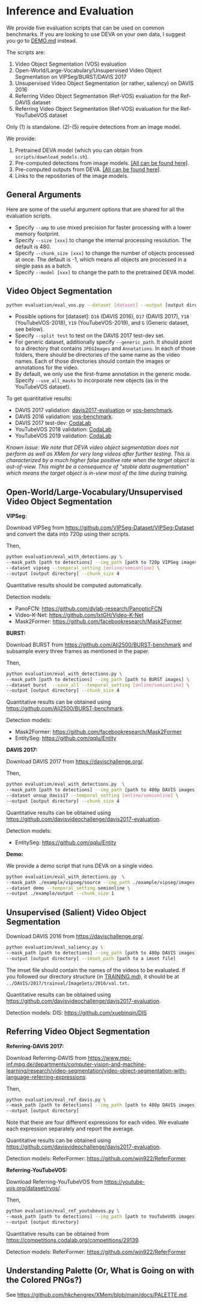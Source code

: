 # Inference and Evaluation

We provide five evaluation scripts that can be used on common benchmarks. If you are looking to use DEVA on your own data, I suggest you go to [DEMO.md](DEMO.md) instead.

The scripts are:
1. Video Object Segmentation (VOS) evaluation
2. Open-World/Large-Vocabulary/Unsupervised Video Object Segmentation on VIPSeg/BURST/DAVIS 2017
3. Unsupervised Video Object Segmentation (or rather, saliency) on DAVIS 2016
4. Referring Video Object Segmentation (Ref-VOS) evaluation for the Ref-DAVIS dataset
5. Referring Video Object Segmentation (Ref-VOS) evaluation for the Ref-YouTubeVOS dataset

Only (1) is standalone. (2)-(5) require detections from an image model.

We provide:
1. Pretrained DEVA model (which you can obtain from `scripts/download_models.sh`).
2. Pre-computed detections from image models. [[All can be found here]](https://drive.google.com/drive/folders/1iBJBoKZAFaNYM_6uwBR0Vvc6q0nHXbFR?usp=sharing).
3. Pre-computed outputs from DEVA. [[All can be found here]](https://drive.google.com/drive/folders/1iBJBoKZAFaNYM_6uwBR0Vvc6q0nHXbFR?usp=sharing).
4. Links to the repositories of the image models.

## General Arguments

Here are some of the useful argument options that are shared for all the evaluation scripts.
- Specify `--amp` to use mixed precision for faster processing with a lower memory footprint.
- Specify `--size [xxx]` to change the internal processing resolution. The default is 480.
- Specify `--chunk_size [xxx]` to change the number of objects processed at once. The default is -1, which means all objects are processed in a single pass as a batch.
- Specify `--model [xxx]` to change the path to the pretrained DEVA model.

## Video Object Segmentation

```bash
python evaluation/eval_vos.py --dataset [dataset] --output [output directory]
```

- Possible options for [dataset]: `D16` (DAVIS 2016), `D17` (DAVIS 2017), `Y18` (YouTubeVOS-2018), `Y19` (YouTubeVOS-2019), and `G` (Generic dataset, see below).
- Specify `--split test` to test on the DAVIS 2017 test-dev set.
- For generic dataset, additionally specify `--generic_path`. It should point to a directory that contains `JPEGImages` and `Annotations`. In each of those folders, there should be directories of the same name as the video names. Each of those directories should contain the images or annotations for the video.
- By default, we only use the first-frame annotation in the generic mode. Specify `--use_all_masks` to incorporate new objects (as in the YouTubeVOS dataset).

To get quantitative results:
- DAVIS 2017 validation: [davis2017-evaluation](https://github.com/davisvideochallenge/davis2017-evaluation) or [vos-benchmark](https://github.com/hkchengrex/vos-benchmark).
- DAVIS 2016 validation: [vos-benchmark](https://github.com/hkchengrex/vos-benchmark).
- DAVIS 2017 test-dev: [CodaLab](https://codalab.lisn.upsaclay.fr/competitions/6812)
- YouTubeVOS 2018 validation: [CodaLab](https://codalab.lisn.upsaclay.fr/competitions/7685)
- YouTubeVOS 2019 validation: [CodaLab](https://codalab.lisn.upsaclay.fr/competitions/6066)


*Known issue: We note that DEVA video object segmentation does not perform as well as XMem for very long videos after further testing. This is characterized by a much higher false positive rate when the target object is out-of-view. This might be a consequence of "stable data augmentation" which means the target object is in-view most of the time during training.*

## Open-World/Large-Vocabulary/Unsupervised Video Object Segmentation

**VIPSeg:**

Download VIPSeg from https://github.com/VIPSeg-Dataset/VIPSeg-Dataset and
convert the data into 720p using their scripts.

Then,
```bash
python evaluation/eval_with_detections.py \
--mask_path [path to detections] --img_path [path to 720p VIPSeg images] \
--dataset vipseg --temporal_setting [online/semionline] \
--output [output directory] --chunk_size 4
```

Quantitative results should be computed automatically.

Detection models:

- PanoFCN: https://github.com/dvlab-research/PanopticFCN
- Video-K-Net: https://github.com/lxtGH/Video-K-Net
- Mask2Former: https://github.com/facebookresearch/Mask2Former

**BURST:**

Download BURST from https://github.com/Ali2500/BURST-benchmark and subsample every three frames as mentioned in the paper.

Then,
```bash
python evaluation/eval_with_detections.py \
--mask_path [path to detections] --img_path [path to BURST images] \
--dataset burst  --save_all --temporal_setting [online/semionline] \
--output [output directory] --chunk_size 4
```

Quantitative results can be obtained using https://github.com/Ali2500/BURST-benchmark.

Detection models:
- Mask2Former: https://github.com/facebookresearch/Mask2Former
- EntitySeg: https://github.com/qqlu/Entity

**DAVIS 2017:**

Download DAVIS 2017 from https://davischallenge.org/.

Then,
```bash
python evaluation/eval_with_detections.py  \
--mask_path [path to detections] --img_path [path to 480p DAVIS images] \
--dataset unsup_davis17 --temporal_setting [online/semionline] \
--output [output directory] --chunk_size 4
```

Quantitative results can be obtained using https://github.com/davisvideochallenge/davis2017-evaluation.

Detection models:
- EntitySeg: https://github.com/qqlu/Entity

**Demo:**

We provide a demo script that runs DEVA on a single video.
```bash
python evaluation/eval_with_detections.py  \
--mask_path ./example/vipseg/source --img_path ./example/vipseg/images \
--dataset demo --temporal_setting semionline \
--output ./example/output --chunk_size 1
```

## Unsupervised (Salient) Video Object Segmentation

Download DAVIS 2016 from https://davischallenge.org/.
```bash
python evaluation/eval_saliency.py \
--mask_path [path to detections] --img_path [path to 480p DAVIS images] \
--output [output directory] --imset_path [path to a imset file]
```
The imset file should contain the names of the videos to be evaluated. If you followed our directory structure (in [TRAINING.md](TRAINING.md)), it should be at `../DAVIS/2017/trainval/ImageSets/2016/val.txt`.

Quantitative results can be obtained using https://github.com/davisvideochallenge/davis2017-evaluation.

Detection models:
DIS: https://github.com/xuebinqin/DIS


## Referring Video Object Segmentation

**Referring-DAVIS 2017:**

Download Referring-DAVIS from https://www.mpi-inf.mpg.de/departments/computer-vision-and-machine-learning/research/video-segmentation/video-object-segmentation-with-language-referring-expressions.

Then,
```bash
python evaluation/eval_ref_davis.py \
--mask_path [path to detections] --img_path [path to 480p DAVIS images] \
--output [output directory]
```

Note that there are four different expressions for each video. We evaluate each expression separately and report the average.

Quantitative results can be obtained using https://github.com/davisvideochallenge/davis2017-evaluation.

Detection models:
ReferFormer: https://github.com/wjn922/ReferFormer

**Referring-YouTubeVOS:**

Download Referring-YouTubeVOS from https://youtube-vos.org/dataset/rvos/.

Then,
```bash
python evaluation/eval_ref_youtubevos.py \
--mask_path [path to detections] --img_path [path to YouTubeVOS images] \
--output [output directory]
```

Quantitative results can be obtained from https://competitions.codalab.org/competitions/29139.

Detection models:
ReferFormer: https://github.com/wjn922/ReferFormer

## Understanding Palette (Or, What is Going on with the Colored PNGs?)

See https://github.com/hkchengrex/XMem/blob/main/docs/PALETTE.md.
